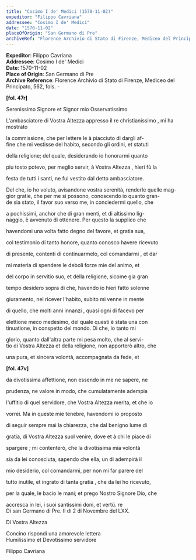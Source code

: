 ```yaml
---
title: "Cosimo I de' Medici (1570-11-02)"
expeditor: "Filippo Cavriana"
addressee: "Cosimo I de' Medici"
date: "1570-11-02"
placeOfOrigin: "San Germano di Pre"
archiveRef: "Florence Archivio di Stato di Firenze, Mediceo del Principato, 562, fols. -"
---
```


**Expeditor**: Filippo Cavriana  
**Addressee**: Cosimo I de' Medici  
**Date**: 1570-11-02  
**Place of Origin**: San Germano di Pre  
**Archive Reference**: Florence Archivio di Stato di Firenze, Mediceo del Principato, 562, fols. -  


**[fol. 47r]**

  
Serenissimo Signore et Signor mio Osservatissimo

  
L'ambasciatore di Vostra Altezza appresso il re christianissimo , mi ha mostrato
            
la commissione, che per lettere le à piacciuto di dargli af-  
fine che mi vestisse del habito, secondo gli ordini, et statuti
            
della religione; del quale, desiderando io honorarmi quanto
            
piu tosto potevo, per meglio servir, à Vostra Altezza , hieri fù la
            
festa de tutti i santi, ne fui vestito dal detto ambasciatore.
            
Del che, io ho voluto, avisandone vostra serenità, renderle quelle mag-  
gior gratie, che per me si possono, conoscendo io quanto gran-  
de sia stato, il favor suo verso me, in conciedermi quello, che
            
a pochissimi, anchor che di gran menti, et di altissimo lig-  
naggio, è avvenuto di ottenere. Per questo la supplico  che
            
havendomi una volta fatto degno del favore, et gratia sua,
            
col testimonio di tanto honore, quanto conosco havere ricevuto
            
di presente, contenti di continuarmelo, col comandarmi , et dar
            
mi materia di spendere le deboli forze mie del animo, et
            
del corpo in servitio suo, et della religione, sicome gia gran
            
tempo desidero sopra di che, havendo io hieri fatto solenne
            
giuramento, nel ricever l'habito, subito mi venne in mente
            
di quello, che molti anni innanzi , quasi ogni di facevo per
            
elettione meco medesimo, del quale questi è stata una con   
tinuatione, in conspetto del mondo. Di che, io tanto mi
            
glorio, quanto dall'altra parte mi pesa molto, che al servi-  
tio di Vostra Altezza  et della religione, non  apporterò altro, che
            
una pura, et sincera volontà, accompagnata da fede, et
        


**[fol. 47v]**

  
da divotissima affettione, non  essendo in me ne sapere, ne
            
prudenza, ne valore in modo, che cumulatamente adempia
            
l'uffitio di quel servidore, che Vostra Altezza  merita, et che io
            
vorrei. Ma in queste mie tenebre, havendomi io proposto
            
di seguir sempre mai la chiarezza, che dal benigno lume di
            
gratia, di Vostra Altezza  suol venire, dove et à chi le piace di
            
spargere ; mi contenterò, che la divotissima mia volontà
            
sia da lei conosciuta, sapendo che ella, un di adempirà il
            
mio desiderio, col comandarmi, per non mi far parere del
            
tutto inutile, et ingrato di tanta gratia , che da lei ho ricevuto,
            
per la quale, le bacio le mani; et prego Nostro Signore  Dio, che
            
accresca in lei, i suoi santissimi doni, et vertú. re  
Di san Germano di Pre. Il di 2 di Novembre del LXX.
        

  
Di Vostra Altezza

Concino rispondi una amorevole lettera  
Humilissimo et Devotissimo servidore
            
Filippo Cavriana

